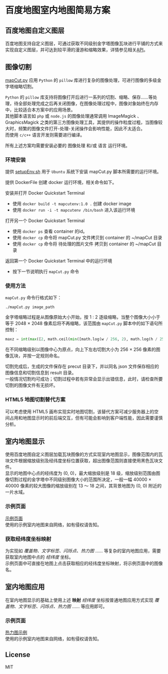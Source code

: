 # 百度地图室内地图简易方案

## 百度地图自定义图层

百度地图支持自定义图层，可通过获取不同级别金字塔图像瓦块进行平铺的方式来实现自定义图层，并可达到较平滑的漫游和缩略效果，详情参见相关[API](http://lbsyun.baidu.com/index.php?title=jspopular/guide/maplayer)。

## 图像切割

[mapCut.py](mapCut.py) 应用 `Python` 的 `pillow` 库进行复杂的图像处理，可进行图像的多级金字塔缩略切割。

`Python` 的 `pillow` 库支持将图像打开后进行一系列的切割、缩略、保存……等处理，待全部处理完成之后再关闭图像，在图像处理过程中，图像对象始终在内存中，比较适合本方案中的应用场景。  
其他脚本语言如 `php` 或 `node.js` 的图像处理通常调用 ImageMagick 、 GraphicsMagick 之类的第三方图像处理工具，其提供的操作粒度过粗，当图像较大时，频繁的图像文件打开-处理-关闭操作会影响性能，因此不太适合。  
而使用 `c/c++` 语言开发则需要进行编译。

所有上述方案均需要安装必要的 图像处理 和/或 语言 运行环境。

### 环境安装

提供 [setupEnv.sh](setupEnv.sh) 用于 `Ubuntu` 系统下安装 mapCut.py 脚本所需要的运行环境。

提供 DockerFile 创建 docker 运行环境，相关命令如下。

安装并打开 Docker Quickstart Terminal
* 使用 `docker build -t mapcutenv:1.0 .` 创建 docker image
* 使用 `docker run -i -t mapcutenv /bin/bash` 进入该运行环境

打开另一个 Docker Quickstart Terminal
* 使用 `docker ps` 查看 container 的id。
* 使用 `docker cp` 命令将 mapCut.py 文件拷贝到 container 的 ~/mapCut 目录
* 使用 `docker cp` 命令将 待处理的图片文件 拷贝到 container 的 ~/mapCut 目录

返回第一个 Docker Quickstart Terminal 中的运行环境
* 按下一节说明执行 `mapCut.py` 命令

### 使用方法

`mapCut.py` 命令行格式如下：

```
./mapCut.py image_path
```

金字塔缩略过程是从图像原始大小开始，按 1 : 2 逐级缩略，当整个图像大小小于等于 2048 × 2048 像素后将不再缩略，该范围由 `mapCut.py` 脚本中的如下语句所控制：

```python
maxz = int(max([2, math.ceil(min([math.log(w / 256, 2), math.log(h / 256, 2)]))])) - 1
```

在不同缩略级别以图像中心为原点，向上下左右切割大小为 256 × 256 像素的图像瓦块，并按一定规则命名。

切割完成后，生成的文件保存在 precut 目录下，并以同名 json 文件保存相应的图像信息和切割信息到 result 目录。  
一般情况切割均可成功；切割过程中若有异常会显示出错信息，此时，请检查所要切割的图像文件有无损坏。

### HTML5 地图切割替代方案

可以考虑使用 HTML5 画布实现实时地图切割，该替代方案可减少服务器上的空间占用和地图显示时的前后端交互，但有可能会影响到客户端性能，因此需要谨慎分析。

## 室内地图显示

使用百度地图自定义图层加载瓦块图像的方式实现室内地图显示，图像范围内的瓦块文件根据缩放级别及经纬度坐标位置获取，超出图像范围则直接使用黑色瓦块文件。  
显示的地图中心点的经纬度为 (0, 0)，最大缩放级别是 18 级，缩放级别范围由图像切割过程的金字塔中不同级别图像大小的范围所决定，一般一幅 40000 × 40000 像素的较大图像的缩放级别在 13 ～ 18 之间，其背景地图为 (0, 0) 附近的一片水域。

### 示例页面

[示例页面](mapViewer.html)  
使用的示例室内地图来自网络，如有侵权请告知。

### 获取经纬度坐标映射

为实现如 _覆盖物、文字标签、闪烁点、热力图_ …… 等复杂的室内地图应用，需要获取室内地图中点的 _经纬度_ 坐标。  
示例页面中可直接在地图上点击获取相应的经纬度坐标映射，将示例页面中的图像名。

## 室内地图应用

在室内地图显示的基础上使用上述 **映射** _经纬度_ 坐标按普通地图应用方式实现 _覆盖物、文字标签、闪烁点、热力图_ …… 等应用即可。

### 示例页面

[热力图示例](mapApplication.html)  
使用的示例室内地图来自网络，如有侵权请告知。

## License

MIT